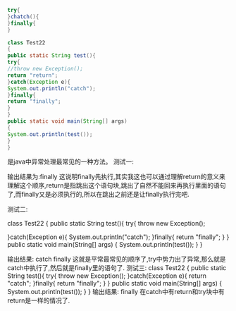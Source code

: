 ```java
try{
}chatch(){
}finally{
}
```

```java
class Test22
{
public static String test(){
try{
//throw new Exception();
return "return";
}catch(Exception e){
System.out.println("catch");
}finally{
return "finally";
}
}
public static void main(String[] args)
{
System.out.println(test());
}
}
```

是java中异常处理最常见的一种方法。
测试一:

输出结果为:finally
这说明finally先执行,其实我这也可以通过理解return的意义来理解这个顺序,return是指跳出这个语句块,跳出了自然不能回来再执行里面的语句了,而finally又是必须执行的,所以在跳出之前还是让finally执行完吧.

测试二:

class Test22
{
public static String test(){
try{
throw new Exception();

}catch(Exception e){
System.out.println("catch");
}finally{
return "finally";
}
}
public static void main(String[] args)
{
System.out.println(test());
}
}

输出结果:
catch
finally
这就是平常最常见的顺序了,try中势力出了异常,那么就是catch中执行了,然后就是finally里的语句了.
测试三:
class Test22
{
public static String test(){
try{
throw new Exception();
}catch(Exception e){
return "catch";
}finally{
return "finally";
}
}
public static void main(String[] args)
{
System.out.println(test());
}
}
输出结果:
finally
在catch中有return和try块中有return是一样的情况了.